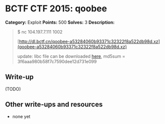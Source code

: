 # BCTF CTF 2015: qoobee

**Category:** Exploit
**Points:** 500
**Solves:** 3
**Description:** 

> $ nc 104.197.7.111 1002
>
> [http://dl.bctf.cn/qoobee-a53284060b93371c32322f8a522db98d.xz](qoobee-a53284060b93371c32322f8a522db98d.xz)
> 
> update: libc file can be downloaded [here](libc.so.6), md5sum = 3f6aaa980b58f7c7590dee12d731e099

## Write-up

(TODO)

## Other write-ups and resources

* none yet